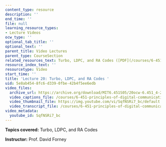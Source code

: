 ```yaml
---
content_type: resource
description: ''
end_time: ''
file: null
learning_resource_types:
- Lecture Videos
ocw_type: ''
optional_tab_title: ''
optional_text: ''
parent_title: Video Lectures
parent_type: CourseSection
related_resources_text: Turbo, LDPC, and RA Codes ([PDF](/courses/6-451-principles-of-digital-communication-ii-spring-2005/resources/chap13))
resource_index_text: ''
resourcetype: Video
start_time: ''
title: 'Lecture 20: Turbo, LDPC, and RA Codes '
uid: 5e8ab454-8fc6-d339-0fbe-42b4f5ee6edb
video_files:
  archive_url: https://archive.org/download/MIT6.451S05/20ocw-6.451_4-261-25apr2005-220k.mp4
  video_captions_file: /courses/6-451-principles-of-digital-communication-ii-spring-2005/d7956bfb290f57f7a0ed5acd5450e32e_520074.vtt
  video_thumbnail_file: https://img.youtube.com/vi/SqfNSRi7_bc/default.jpg
  video_transcript_file: /courses/6-451-principles-of-digital-communication-ii-spring-2005/8134f1377b33d7b320a2ce03c0b542aa_520074.pdf
video_metadata:
  youtube_id: SqfNSRi7_bc
---
```


**Topics covered:** Turbo, LDPC, and RA Codes

**Instructor:** Prof. David Forney



